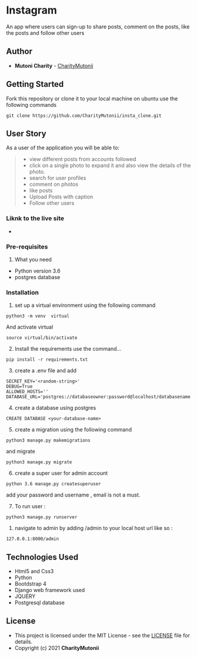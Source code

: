 # Instagram

An app where users can sign-up to share posts, comment on the posts, like the posts and follow other users


## Author

* **Mutoni Charity** - [CharityMutonii](https://github.com/CharityMutonii)




## Getting Started

Fork this repository or clone it to your local machine on ubuntu use the following commands
```
git clone https://github.com/CharityMutonii/insta_clone.git

```

## User Story

As a user of the application you will be able to:

> + view different posts from accounts followed
> + click on a single photo to expand it and also view the details of the photo.
> + search for user profiles
> + comment on photos
> + like posts
> + Upload Posts with caption
> + Follow other users

### Liknk to the live site
* 

### Pre-requisites

1. What you need
* Python version 3.6 
* postgres database

### Installation



1. set up a virtual environment using the following command

```
python3 -m venv  virtual
```

And activate virtual

```
source virtual/bin/activate

```

2. Install the requirements use the command...
```
pip install -r requirements.txt
```
3. create a .env file and add
```
SECRET_KEY='<random-string>'
DEBUG=True
ALLOWED_HOSTS=''
DATABASE_URL='postgres://databaseowner:password@localhost/databasename'
```
4. create a database using postgres
```
CREATE DATABASE <your-database-name>
```
5. create a migration using the following command
```
python3 manage.py makemigrations
```

and migrate
```
python3 manage.py migrate
```
6. create a super user for admin account
```
python 3.6 manage.py createsuperuser
```
add your password and username , email is not a must.

7. To run user :
```
python3 manage.py runserver
```
1. navigate to admin by adding /admin to your local host url like so :
```
127.0.0.1:8000/admin
```






## Technologies Used

* Html5 and Css3
* Python
* Bootdstrap 4
* Django web framework used
* JQUERY
* Postgresql database





## License

* This project is licensed under the MIT License - see the [LICENSE](license) file for details.
* Copyright (c) 2021 **CharityMutonii**
